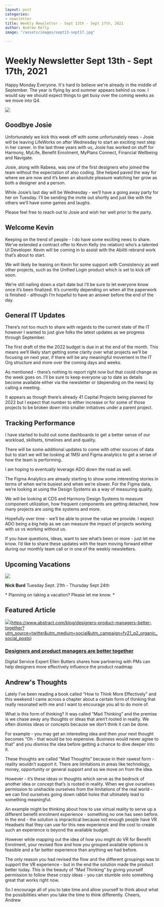 ```yaml
---
layout: post
categories:
- newsletter
title: Weekly Newsletter - Sept 13th - Sept 17th, 2021
author: Andrew Kelly
image: "/assets/images/sept13-sept17.jpg"

---
```

# **Weekly Newsletter Sept 13th - Sept 17th, 2021**

Happy Monday Everyone. It's hard to believe we're already in the middle of September. The year is flying by and summer appears behind us now. I would say we should expect things to get busy over the coming weeks as we move into Q4.

![](/assets/images/josie-goodbye.gif)

##  Goodbye Josie 

Unfortunately we kick this week off with some unfortunately news - Josie will be leaving LifeWorks on after Wednesday to start an exciting next step in her career. In the last three years with us, Josie has worked on stuff for Harmony, MyLife, Benefit Enrolment, MyPlans Connect, Financial Wellbeing and Navigate. 

Josie, along with Rabeea, was one of the first designers who joined the team without the expectation of also coding. She helped paved the way for where we are now and it’s been an absolute pleasure watching her grow as both a designer and a person.

While Josie’s last day will be Wednesday - we’ll have a going away party for her on Tuesday. I’ll be sending the invite out shortly and just like with the others we’ll have some games and laughs.

Please feel free to reach out to Josie and wish her well prior to the party.

## Welcome Kevin 

Keeping on the trend of people - I do have some exciting news to share. We’ve extended a contract offer to Kevin Kelly (no relation) who’s a talented UI Developer. Kevin will be coming in to assist with the Abiliti rebrand work that’s about to start.

We will likely be leaning on Kevin for some support with Consistency as well other projects, such as the Unified Login product which is set to kick off soon.

We’re still nailing down a start date but I’ll be sure to let everyone know once it’s been finalized. It’s currently depending on when all the paperwork is finished - although I’m hopeful to have an answer before the end of the day.


## General IT Updates

There’s not too much to share with regards to the current state of the IT however I wanted to just give folks the latest updates as we progress through September.

The first draft of the the 2022 budget is due in at the end of the month. This means we’ll likely start getting some clarity over what projects we’ll be focusing on next year, if there will be any meaningful movement in the IT Org structure and more over the coming days and weeks.

As mentioned - there’s nothing to report right now but that could change as the week goes on. I’ll be sure to keep everyone up to date as details become available either via the newsletter or (depending on the news) by calling a meeting.

It appears as though there’s already 41 Capital Projects being planned for 2022 but I expect that number to either increase or for some of those projects to be broken down into smaller initiatives under a parent project.

## Tracking Performance

I have started to build out some dashboards to get a better sense of our workload, skillsets, timelines and and quality.

There will be some additional updates to come with other sources of data but to start we will be looking at 1MSI and Figma analytics to get a sense of how the team is performing.

I am hoping to eventually leverage ADO down the road as well.

The Figma Analytics are already starting to show some interesting stories in terms of when we’re busiest and when we’re slower. For the Figma data, we’re looking at using the Design Systems as a way of measuring quality.

We will be looking at CDS and Harmony Design Systems to measure component utilization, how frequent components are getting detached, how many projects are using the systems and more.

Hopefully over time - we’ll be able to prove the value we provide. I expect ADO being a big help as we can measure the impact of projects working with us vs working without us.

If you have questions, ideas, want to see what’s been or more - just let me know. I’d like to share these updates with the team moving forward either during our monthly team call or in one of the weekly newsletters.

## **Upcoming Vacations**

![](/assets/images/photo-1527179528411-4219e0714bcc.jpeg)

**Nick Burd**
Tuesday Sept. 21th - Thursday Sept 24th

\* Planning on taking a vacation? Please let me know. \*


## Featured Article

![](/assets/images/6123b54825c1819cc82155d2_20210820SamePage_EllenButters.png)(https://www.abstract.com/blog/designers-product-managers-better-together?utm_source=twitter&utm_medium=social&utm_campaign=fy21_q2_organic_social_posts)

### [Designers and product managers are better together](https://www.abstract.com/blog/designers-product-managers-better-together?utm_source=twitter&utm_medium=social&utm_campaign=fy21_q2_organic_social_posts)

Digital Service Expert Ellen Butters shares how partnering with PMs can help designers more effectively influence the product roadmap

## Andrew's Thoughts

Lately I’ve been reading a book called “How to Think More Effectively” and this weekend I came across a chapter about a certain form of thinking that really resonated with me and I want to encourage you all to do more of.

What is this form of thinking? It was called “Mad Thinking” and the premise is we chase away any thoughts or ideas that aren’t rooted in reality. We often dismiss ideas or concepts because we don’t think it can be done.

For example - you may get an interesting idea and then your next thought becomes “Oh - that would be too expensive. Business would never agree to that” and you dismiss the idea before getting a chance to dive deeper into it.

These thoughts are called “Mad Thoughts” because in their rawest form - reality wouldn’t support it. There are limitations in areas like technology, money, opportunity or general support and so we move on from the idea.

However - it’s these ideas or thoughts which serve as the bedrock of another idea or concept that’s is rooted in reality. When we give ourselves permission to unshackle ourselves from the limitations of the real world - we can find ourselves going down rabbit holes that ultimately lead to something meaningful.

An example might be thinking about how to use virtual reality to serve up a different benefit enrolment experience - something no one has seen before. In the end - the solution is impractical because not enough people have VR Headsets that they can use for this new experience and the cost to create such an experience is beyond the available budget.

However while mapping out the idea of how you might do VR for Benefit Enrolment, your revised flow and how you grouped available options is feasible and a far better experience than anything we had before.

The only reason you had revised the flow and the different groupings was to support the VR experience - but in the end the solution made the product better today. This is the beauty of “Mad Thinking” by giving yourself permission to follow these crazy ideas - you can stumble onto something great that works right now.

So I encourage all of you to take time and allow yourself to think about what the possibilities when you take the time to think differently.
Cheers,  
Andrew

